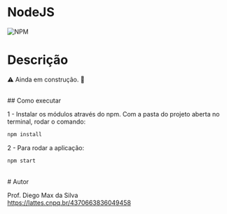 # NodeJS
![NPM](https://img.shields.io/npm/l/react)
# Descrição

:warning: Ainda em construção. :construction:

<br>
## Como executar

1 - Instalar os módulos através do npm. Com a pasta do projeto aberta no terminal, rodar o comando:
```bash
npm install

```

2 - Para rodar a aplicação:
```bash
npm start

```

<br>
# Autor

Prof. Diego Max da Silva<br>
https://lattes.cnpq.br/4370663836049458
